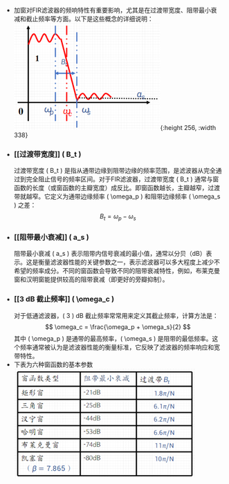 - 加窗对FIR滤波器的频响特性有重要影响，尤其是在过渡带宽度、阻带最小衰减和截止频率等方面。以下是这些概念的详细说明：
  ![image.png](../assets/image_1712849563077_0.png){:height 256, :width 338}
- ### [[过渡带宽度]] \( B_t \)
  过渡带宽度 \( B_t \) 是指从通带边缘到阻带边缘的频率范围，是滤波器从完全通过到完全阻止信号的频率区间。对于FIR滤波器，过渡带宽度 \( B_t \) 通常与窗函数的长度（或窗函数的主瓣宽度）成反比。即窗函数越长，主瓣越窄，过渡带就越窄。它定义为通带边缘频率 \( \omega_p \) 和阻带边缘频率 \( \omega_s \) 之差：
  $$
  B_t = \omega_p - \omega_s
  $$
- ### [[阻带最小衰减]] \( a_s \)
  阻带最小衰减 \( a_s \) 表示阻带内信号衰减的最小值，通常以分贝（dB）表示。这是衡量滤波器性能的关键参数之一，表示滤波器可以多大程度上减少不希望的频率成分。不同的窗函数会导致不同的阻带衰减特性，例如，布莱克曼窗和汉明窗能提供较高的阻带衰减（即更好的旁瓣抑制）。
- ### [[3 dB 截止频率]] \( \omega_c \)
  对于低通滤波器，\( 3 \) dB 截止频率常常用来定义其截止频率，计算方法是：
  $$
  \omega_c = \frac{\omega_p + \omega_s}{2}
  $$
  其中 \( \omega_p \) 是通带的最高频率，\( \omega_s \) 是阻带的最低频率。这个频率通常被认为是滤波器性能的衡量标准，它反映了滤波器的频率响应和宽带特性。
- 下表为六种窗函数的基本参数
  ![image.png](../assets/image_1712849737945_0.png)
